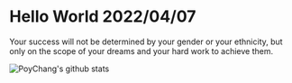 # Hello World 2022/04/07

Your success will not be determined by your gender or your ethnicity, but only on the scope of your dreams and your hard work to achieve them.

![PoyChang's github stats](https://github-readme-stats.vercel.app/api?username=poychang&show_icons=true&theme=dracula)
